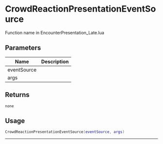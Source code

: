 # CrowdReactionPresentationEventSource

Function name in EncounterPresentation_Late.lua

## Parameters

| Name        | Description |
| ----------- | ----------- |
| eventSource |             |
| args        |             |

## Returns

`none`

## Usage

```lua
CrowdReactionPresentationEventSource(eventSource, args)
```

---

